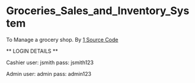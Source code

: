 # Groceries_Sales_and_Inventory_System
To Manage a grocery shop. By [1 Source Code](https://1sourcecodr.blogspot.com/)

** LOGIN DETAILS ** 

Cashier
user: jsmith
pass: jsmith123

Admin
user: admin
pass: admin123

